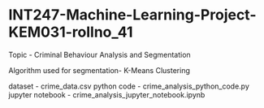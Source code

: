 # INT247-Machine-Learning-Project-KEM031-rollno_41

Topic - Criminal Behaviour Analysis and Segmentation

Algorithm used for segmentation- K-Means Clustering

dataset          - crime_data.csv
python code      - crime_analysis_python_code.py
jupyter notebook - crime_analysis_jupyter_notebook.ipynb
